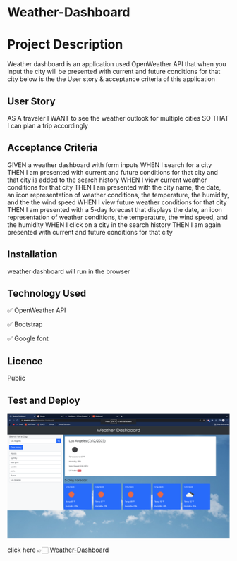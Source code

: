 # Weather-Dashboard

# Project Description

Weather dashboard is an application used OpenWeather API
that when you input the city will be presented with current and future conditions for that city
below is the the User story & acceptance criteria of this application

## User Story

AS A traveler
I WANT to see the weather outlook for multiple cities
SO THAT I can plan a trip accordingly

## Acceptance Criteria

GIVEN a weather dashboard with form inputs
WHEN I search for a city
THEN I am presented with current and future conditions for that city and that city is added to the search history
WHEN I view current weather conditions for that city
THEN I am presented with the city name, the date, an icon representation of weather conditions, the temperature, the humidity, and the the wind speed
WHEN I view future weather conditions for that city
THEN I am presented with a 5-day forecast that displays the date, an icon representation of weather conditions, the temperature, the wind speed, and the humidity
WHEN I click on a city in the search history
THEN I am again presented with current and future conditions for that city

## Installation

weather dashboard will run in the browser

## Technology Used

✅ OpenWeather API

✅ Bootstrap

✅ Google font

## Licence

Public

## Test and Deploy

![Alt text](<Screenshot 2023-07-12 at 8.47.08 pm.png>)

click here 👉🏻 [Weather-Dashboard][def]

[def]: https://msadio8.github.io/Weather-Dashboard/
